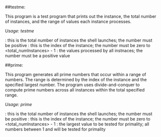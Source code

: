 ##testme:

This program is a test program that prints out the instance, the total number of instances, and the range of values each instance processes.

*Usage: testme <totalNumInstance> <index> <values>*

  <totalNumInstance>: this is the total number of instances the shell launches; the number must be positive
  <index>: this is the index of the instance; the number must be zero to <total_numInstances> - 1
  <value>: the values processed by all instnaces; the number must be a positive value

##prime:

This program generates all prime numbers that occur within a range of numbers. The range is determined by the index of the instance and the specified largest number. The program uses divide-and-conquer to compute prime numbers across all instances within the total specified range.

*Usage: prime <totalNumInstances> <index> <upperValue>*

  <totalNumInstance>: this is the total number of instances the shell launches; the number must be positive
  <index>: this is the index of the instance; the number must be zero to <total_numInstances> - 1
  <upperValue>: the largest value to be tested for primality; all numbers between 1 and <upperValue> will be tested for primality
